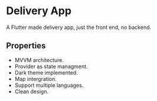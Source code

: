# Delivery App 

A Flutter made delivery app, just the front end, no backend.

## Properties

- MVVM architecture.
- Provider as state managment.
- Dark theme implemented.
- Map intergration.
- Support multiple languages.
- Clean design.

